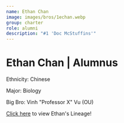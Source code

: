 ```yaml
---
name: Ethan Chan
image: images/bros/1echan.webp
group: charter
role: alumni
description: "#1 'Doc McStuffins'"
---
```


# Ethan Chan | Alumnus
Ethnicity: Chinese

Major: Biology

Big Bro: Vinh "Professor X" Vu (OU)

[Click here](/ujis/) to view Ethan's Lineage!